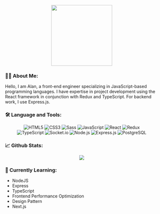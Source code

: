 <div align="center">
  <img src="https://media0.giphy.com/media/2zeji2UedvZzvIZ45N/giphy.gif" width="200"/>
</div>

### :raising_hand_man: About Me:

Hello, I am Alan, a front-end engineer specializing in JavaScript-based programming languages. I have expertise in project development using the React framework in conjunction with Redux and TypeScript. For backend work, I use Express.js.

### :hammer_and_wrench: Language and Tools:

<div align="center">
  <img src="https://img.shields.io/badge/HTML5-E34F26?style=for-the-badge&logo=html5&logoColor=FFFFFF" alt="HTML5" />
  <img src="https://img.shields.io/badge/CSS3-1572B6?style=for-the-badge&logo=css3&logoColor=FFFFFF" alt="CSS3" />
  <img src="https://img.shields.io/badge/SASS-C56294?style=for-the-badge&logo=sass&logoColor=FFFFFF" alt="Sass" />
  <img src="https://img.shields.io/badge/JavaScript-F7DF1E?style=for-the-badge&logo=javascript&logoColor=000000" alt="JavaScript" />
  <img src="https://img.shields.io/badge/React-61DAFB?style=for-the-badge&logo=react&logoColor=000000" alt="React" />
  <img src="https://img.shields.io/badge/Redux-764ABC?style=for-the-badge&logo=redux&logoColor=FFFFFF" alt="Redux" />  
</div>

<div align="center">
  <img src="https://img.shields.io/badge/TypeScript-3178C6?style=for-the-badge&logo=typescript&logoColor=white" alt="TypeScript" />
  <img src="https://img.shields.io/badge/Socket.io-black?style=for-the-badge&logo=socket.io&badgeColor=010101" alt="Socket.io" />
  <img src="https://img.shields.io/badge/node.js-6DA55F?style=for-the-badge&logo=node.js&logoColor=white" alt="Node.js" />
  <img src="https://img.shields.io/badge/express.js-%23404d59.svg?style=for-the-badge&logo=express&logoColor=%2361DAFB" alt="Express.js" />
  <img src="https://img.shields.io/badge/PostgreSQL-31648D?style=for-the-badge&logo=postgresql&logoColor=FFFFFF" alt="PostgreSQL" />
</div>

### :chart_with_upwards_trend: Github Stats:

<div align="center">
  <img src="https://github-readme-stats.vercel.app/api/top-langs/?username=Alanwei0502&layout=donut&hide=md" />
</div>

### :brain: Currently Learning:

- NodeJS
- Express
- TypeScript
- Frontend Performance Optimization
- Design Pattern
- Next.js
